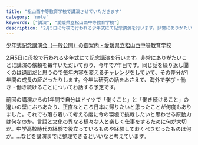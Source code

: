 ```yaml
---
title: "松山西中等教育学校で講演させていただきます"
category: 'note'
keywords: ["講演", "愛媛県立松山西中等教育学校"]
description: "2月5日に母校で行われる少年式にて記念講演を行います。非常にありがたいことに講演の依頼を毎年いただいており、今年で7年目です。"
---
```


[少年式記念講演会（一般公開）の御案内 - 愛媛県立松山西中等教育学校
](https://matsuyamanishi-s.esnet.ed.jp/blogs/blog_entries/view/8/e44541df24736eb32b6ce3abbb7b3dd1?frame_id=8)

2月5日に母校で行われる少年式にて記念講演を行います。非常にありがたいことに講演の依頼を毎年いただいており、今年で7年目です。同じ話を繰り返し聞くのは退屈だと思うので[毎年内容を変えるチャレンジをしていて](/ja/posts/fixed-point-observation/)、その差分が1年間の成長の証だったりします。今年は研究の話をおさえて、海外で学び・働き・働き続けることについてお話する予定です。

前回の講演からの1年間で自分はドイツで「働くこと」と「働き続けること」の違いの壁にぶちあたり、正直なところ日本に帰りたいと思ったことが何度もありました。それでも落ち着いて考える度に今の環境で挑戦したいと思わせる原動力は何なのか。言語と文化の異なる様々な人と楽しく仕事をするために何が大切か。中学高校時代の経験で役立っているものや経験しておくべきだったものは何か。...などを講演までに整理できるといいなと考えています。
